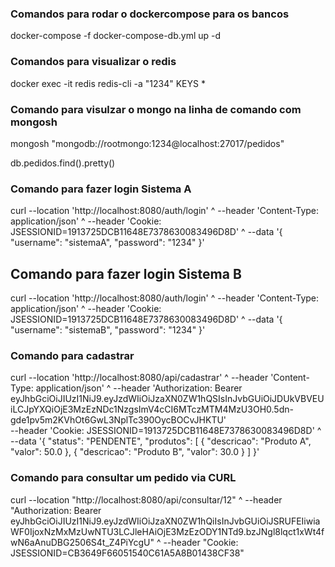 ### Comandos para rodar o dockercompose para os bancos
docker-compose -f docker-compose-db.yml up -d

### Comandos para visualizar o redis
docker exec -it redis redis-cli -a "1234"
KEYS *

### Comando para visulzar o mongo na linha de comando com mongosh
mongosh "mongodb://rootmongo:1234@localhost:27017/pedidos"

db.pedidos.find().pretty()


### Comando para fazer login Sistema A
curl --location 'http://localhost:8080/auth/login' ^
--header 'Content-Type: application/json' ^
--header 'Cookie: JSESSIONID=1913725DCB11648E7378630083496D8D' ^
--data '{
"username": "sistemaA",
"password": "1234"
}'

## Comando para fazer login Sistema B
curl --location 'http://localhost:8080/auth/login' ^
--header 'Content-Type: application/json' ^
--header 'Cookie: JSESSIONID=1913725DCB11648E7378630083496D8D' ^
--data '{
"username": "sistemaB",
"password": "1234"
}'

### Comando para cadastrar
curl --location 'http://localhost:8080/api/cadastrar' ^
--header 'Content-Type: application/json' ^
--header 'Authorization: Bearer eyJhbGciOiJIUzI1NiJ9.eyJzdWIiOiJzaXN0ZW1hQSIsInJvbGUiOiJDUkVBVEUiLCJpYXQiOjE3MzEzNDc1NzgsImV4cCI6MTczMTM4MzU3OH0.5dn-gde1pv5m2KVhOt6GwL3NplTc390OycBOCvJHKTU' \
--header 'Cookie: JSESSIONID=1913725DCB11648E7378630083496D8D' ^
--data '{
"status": "PENDENTE",
"produtos": [
{
"descricao": "Produto A",
"valor": 50.0
},
{
"descricao": "Produto B",
"valor": 30.0
}
]
}'

### Comando para consultar um pedido via CURL

curl --location "http://localhost:8080/api/consultar/12" ^
--header "Authorization: Bearer eyJhbGciOiJIUzI1NiJ9.eyJzdWIiOiJzaXN0ZW1hQiIsInJvbGUiOiJSRUFEIiwiaWF0IjoxNzMxMzUwNTU3LCJleHAiOjE3MzEzODY1NTd9.bzJNgl8lqct1xWt4fwN6aAnuDBG2506S4t_Z4PiYcgU" ^
--header "Cookie: JSESSIONID=CB3649F66051540C61A5A8B01438CF38"
